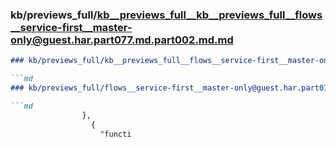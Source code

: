 ### kb/previews_full/kb__previews_full__kb__previews_full__flows__service-first__master-only@guest.har.part077.md.part002.md.md

```md
### kb/previews_full/kb__previews_full__flows__service-first__master-only@guest.har.part077.md.part002.md

```md
### kb/previews_full/flows__service-first__master-only@guest.har.part077.md (part 002)

```md
                },
                  {
                    "functi
```

```

```

```
